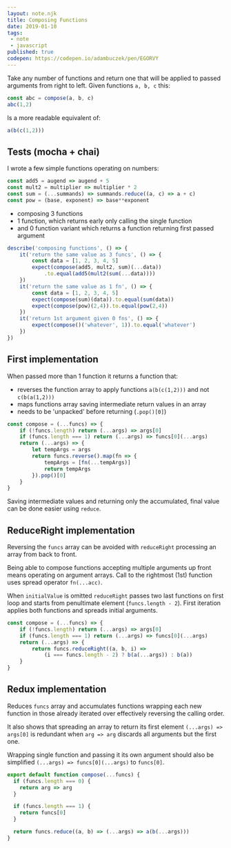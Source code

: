 ```yaml
---
layout: note.njk
title: Composing Functions
date: 2019-01-10
tags: 
 - note
 - javascript
published: true
codepen: https://codepen.io/adambuczek/pen/EGORVY
---
```

Take any number of functions and return one that will be applied to passed arguments from right to left. Given functions `a, b, c` this:
```js
const abc = compose(a, b, c)
abc(1,2)
```
Is a more readable equivalent of:
```js
a(b(c(1,2)))
```
Tests (mocha + chai)
---
I wrote a few simple functions operating on numbers:
```js
const add5 = augend => augend + 5
const mult2 = multiplier => multiplier * 2
const sum = (...summands) => summands.reduce((a, c) => a + c)
const pow = (base, exponent) => base**exponent
```
* composing 3 functions
* 1 function, which returns early only calling the single function
* and 0 function variant which returns a function returning first passed argument
```js
describe('composing functions', () => {
    it('return the same value as 3 funcs', () => {
        const data = [1, 2, 3, 4, 5] 
        expect(compose(add5, mult2, sum)(...data))
            .to.equal(add5(mult2(sum(...data))))
    })
    it('return the same value as 1 fn', () => {
        const data = [1, 2, 3, 4, 5] 
        expect(compose(sum)(data)).to.equal(sum(data))
        expect(compose(pow)(2,4)).to.equal(pow(2,4))
    })
    it('return 1st argument given 0 fns', () => {
        expect(compose()('whatever', 1)).to.equal('whatever')
    })
})
```
First implementation
---
When passed more than 1 function it returns a function that:

* reverses the function array to apply functions `a(b(c(1,2)))` and not `c(b(a(1,2)))`
* maps functions array saving intermediate return values in an array
* needs to be 'unpacked' before returning (`.pop()[0]`)

```js
const compose = (...funcs) => {
    if (!funcs.length) return (...args) => args[0]
    if (funcs.length === 1) return (...args) => funcs[0](...args)
    return (...args) => {
        let tempArgs = args
        return funcs.reverse().map(fn => {
            tempArgs = [fn(...tempArgs)]
            return tempArgs
        }).pop()[0]
    }
}
```
Saving intermediate values and returning only the accumulated, final value can be done easier using `reduce`.

ReduceRight implementation
---
Reversing the `funcs` array can be avoided with `reduceRight` processing an array from back to front.

Being able to compose functions accepting multiple arguments up front means operating on argument arrays. Call to the rightmost (1st) function uses spread operator `fn(...acc)`.

When `initialValue` is omitted `reduceRight` passes two last functions on first loop and starts from penultimate element (`funcs.length - 2`). First iteration applies both functions and spreads initial arguments.

```js
const compose = (...funcs) => {
    if (!funcs.length) return (...args) => args[0]
    if (funcs.length === 1) return (...args) => funcs[0](...args)
    return (...args) => {
        return funcs.reduceRight((a, b, i) =>
            (i === funcs.length - 2) ? b(a(...args)) : b(a))
    }
}
```
Redux implementation
---
Reduces `funcs` array and accumulates functions wrapping each new function in those already iterated over effectively reversing the calling order.

It also shows that spreading an array to return its first element `(...args) => args[0]` is redundant when `arg => arg` discards all arguments but the first one.

Wrapping single function and passing it its own argument should also be simplified `(...args) => funcs[0](...args)` to `funcs[0]`.
```js
export default function compose(...funcs) {
  if (funcs.length === 0) {
    return arg => arg
  }

  if (funcs.length === 1) {
    return funcs[0]
  }

  return funcs.reduce((a, b) => (...args) => a(b(...args)))
}
```